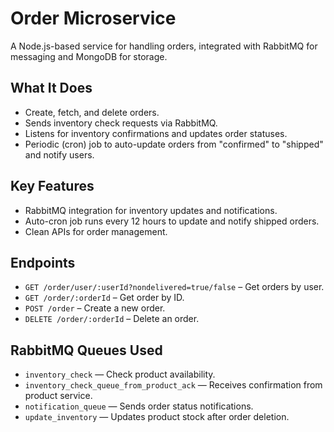 # Order Microservice

A Node.js-based service for handling orders, integrated with RabbitMQ for messaging and MongoDB for storage.

## What It Does
- Create, fetch, and delete orders.
- Sends inventory check requests via RabbitMQ.
- Listens for inventory confirmations and updates order statuses.
- Periodic (cron) job to auto-update orders from "confirmed" to "shipped" and notify users.

## Key Features
- RabbitMQ integration for inventory updates and notifications.
- Auto-cron job runs every 12 hours to update and notify shipped orders.
- Clean APIs for order management.

## Endpoints
- `GET /order/user/:userId?nondelivered=true/false` – Get orders by user.
- `GET /order/:orderId` – Get order by ID.
- `POST /order` – Create a new order.
- `DELETE /order/:orderId` – Delete an order.

## RabbitMQ Queues Used
- `inventory_check` — Check product availability.
- `inventory_check_queue_from_product_ack` — Receives confirmation from product service.
- `notification_queue` — Sends order status notifications.
- `update_inventory` — Updates product stock after order deletion.


